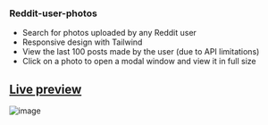 ### Reddit-user-photos

* Search for photos uploaded by any Reddit user
* Responsive design with Tailwind
* View the last 100 posts made by the user (due to API limitations)
* Click on a photo to open a modal window and view it in full size


## [Live preview](https://incolorate.github.io/reddit-user-photos/)

![image](https://user-images.githubusercontent.com/88613908/222535905-cff17a15-d128-407e-bb9e-863283f1147b.png)
